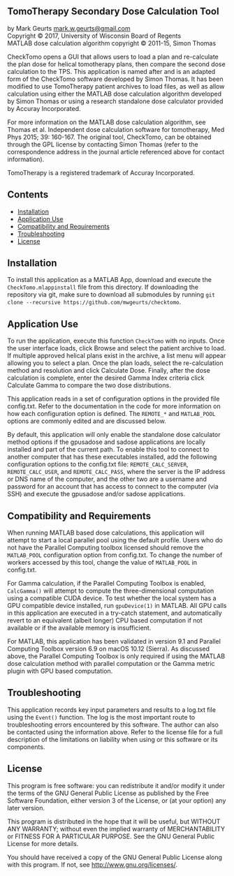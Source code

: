 ## TomoTherapy Secondary Dose Calculation Tool

by Mark Geurts <mark.w.geurts@gmail.com>
<br>Copyright &copy; 2017, University of Wisconsin Board of Regents
<br>MATLAB dose calculation algorithm copyright &copy; 2011-15, Simon Thomas

CheckTomo opens a GUI that allows users to load a plan and re-calculate the plan dose for helical tomotherapy plans, then compare the second dose calculation to the TPS. This application is named after and is an adapted form of the CheckTomo software developed by Simon Thomas. It has been modified to use TomoTherapy patient archives to load files, as well as allow calculation using either the MATLAB dose calculation algorithm developed by Simon Thomas or using a research standalone dose calculator provided by Accuray Incorporated.

For more information on the MATLAB dose calculation algorithm, see Thomas  et al. Independent dose calculation software for tomotherapy, Med Phys  2015; 39: 160-167. The original tool, CheckTomo, can be obtained through the GPL license by contacting Simon Thomas (refer to the correspondence address in the journal article referenced above for contact information).

TomoTherapy is a registered trademark of Accuray Incorporated.

## Contents

* [Installation](README.md#installation)
* [Application Use](README.md#application-use)
* [Compatibility and Requirements](README.md#compatibility-and-requirements)
* [Troubleshooting](README.md#troubleshooting)
* [License](README.md#license) 

## Installation

To install this application as a MATLAB App, download and execute the `CheckTomo.mlappinstall` file from this directory. If downloading the repository via git, make sure to download all submodules by running  `git clone --recursive https://github.com/mwgeurts/checktomo`.

## Application Use

To run the application, execute this function `CheckTomo` with no inputs. Once the user interface loads, click Browse and select the patient archive to load. If multiple approved helical plans exist in the archive, a list menu will appear allowing you to select a plan. Once the plan loads, select the re-calculation method and resolution and click Calculate Dose. Finally, after the dose calculation is complete, enter  the desired Gamma Index criteria click Calculate Gamma to compare the two  dose distributions.

This application reads in a set of configuration options in the provided file config.txt. Refer to the documentation in the code for more information on how each configuration option is defined. The `REMOTE_*` and `MATLAB_POOL` options are commonly edited and are discussed below.

By default, this application will only enable the standalone dose calculator method options if the gpusadose and sadose applications are locally installed and part of the current path. To enable this tool to connect to another computer that has these executables installed, add the following configuration options to the config.txt file: `REMOTE_CALC_SERVER`, `REMOTE_CALC_USER`, and `REMOTE_CALC_PASS`, where the server is the IP address or DNS name of the computer, and the other two are a username and password for an account that has access to connect to the computer (via SSH) and execute the gpusadose and/or sadose applications.

## Compatibility and Requirements

When running MATLAB based dose calculations, this application will attempt to start a local parallel pool using the default profile. Users who do not have the Parallel Computing toolbox licensed should remove the `MATLAB_POOL` configuration option from config.txt. To change the number of workers accessed by this tool, change the value of `MATLAB_POOL` in config.txt.

For Gamma calculation, if the Parallel Computing Toolbox is enabled, `CalcGamma()` will attempt to compute the three-dimensional computation using a compatible CUDA device.  To test whether the local system has a GPU compatible device installed, run `gpuDevice(1)` in MATLAB.  All GPU calls in this application are executed in a try-catch statement, and automatically revert to an equivalent (albeit longer) CPU based computation if not available or if the available memory is insufficient.

For MATLAB, this application has been validated in version 9.1 and Parallel Computing Toolbox version 6.9 on macOS 10.12 (Sierra). As discussed above, the Parallel Computing Toolbox is only required if using the MATLAB dose calculation method with parallel computation or the Gamma metric plugin with GPU based computation.

## Troubleshooting

This application records key input parameters and results to a log.txt file using the `Event()` function. The log is the most important route to troubleshooting errors encountered by this software.  The author can also be contacted using the information above.  Refer to the license file for a full description of the limitations on liability when using or this software or its components.

## License

This program is free software: you can redistribute it and/or modify it under the terms of the GNU General Public License as published by the Free Software Foundation, either version 3 of the License, or (at your option) any later version.

This program is distributed in the hope that it will be useful, but WITHOUT ANY WARRANTY; without even the implied warranty of MERCHANTABILITY or FITNESS FOR A PARTICULAR PURPOSE. See the GNU General Public License for more details.

You should have received a copy of the GNU General Public License along with this program. If not, see http://www.gnu.org/licenses/.
